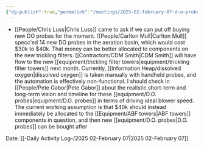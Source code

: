 ```yaml
---
{"dg-publish":true,"permalink":"/meetings/2025-02-february-07-d-o-probe-prioritization-vs-abf-equipment/","noteIcon":"","created":"2025-02-07T08:52:19.750-06:00"}
---
```


- [[People/Chris Luss\|Chris Luss]] came to ask if we can put off buying new DO probes for the moment. [[People/Carlton Mull\|Carlton Mull]] specc'ed 14 new DO probes in the aeration basin, which would cost $30k to $40k. That money can be better allocated to components on the new trickling filters. [[Contractors/CDM Smith\|CDM Smith]] will have flow to the new [[equipment/trickling filter towers\|equipment/trickling filter towers]] next month.  Currently, [[Information Heap/dissolved oxygen\|dissolved oxygen]] is taken manually with handheld probes, and the automation is effectively non-functional. I should check in [[People/Pete Gabor\|Pete Gabor]] about the realistic short-term and long-term vision and timeline for these [[equipment/D.O. probes\|equipment/D.O. probes]] in terms of driving ideal blower speed. The current working assumption is that $40k should instead immediately be allocated to the [[Equipment/ABF towers\|ABF towers]] components in question, and then new [[equipment/D.O. probes\|D.O. probes]] can be bought after

Date: [[-Daily Activity Log-/2025 02-February 07\|2025 02-February 07]]

